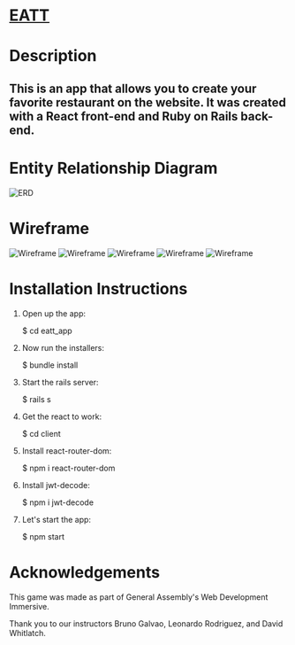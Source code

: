 # [EATT](http://eatt.surge.sh/)

# Description
## This is an app that allows you to create your favorite restaurant on the website. It was created with a React front-end and Ruby on Rails back-end.

# Entity Relationship Diagram
![ERD](eatterd.png)

# Wireframe
![Wireframe](client/src/images/1.png)
![Wireframe](client/src/images/2.png)
![Wireframe](client/src/images/3.png)
![Wireframe](client/src/images/4.png)
![Wireframe](client/src/images/5.png)

# Installation Instructions

1) Open up the app:


   $ cd eatt_app

2) Now run the installers:


   $ bundle install

3) Start the rails server:


   $ rails s

4) Get the react to work:


   $ cd client

5) Install react-router-dom:


   $ npm i react-router-dom

6) Install jwt-decode:


   $ npm i jwt-decode 

7) Let's start the app:


   $ npm start

# Acknowledgements
This game was made as part of General Assembly's Web Development Immersive. 


Thank you to our instructors Bruno Galvao, Leonardo Rodriguez, and David Whitlatch.





